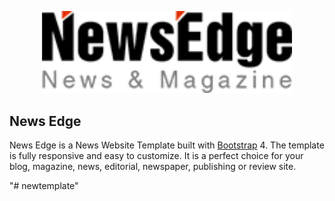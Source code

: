 <p align="center"><a href="#" target="_blank"><img src="img/logo-dark.png" width="400" alt="news Edge Logo"></a></p>

## News Edge

News Edge is a News Website Template built with [Bootstrap](http://getbootstrap.com/) 4. The template is fully responsive and easy to customize. It is a perfect choice for your blog, magazine, news, editorial, newspaper, publishing or review site.


"# newtemplate" 
